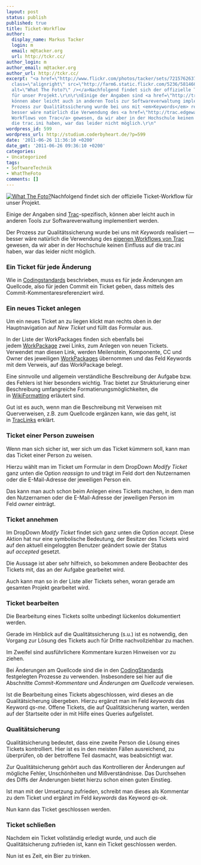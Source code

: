 ```yaml
---
layout: post
status: publish
published: true
title: Ticket-Workflow
author:
  display_name: Markus Tacker
  login: m
  email: m@tacker.org
  url: http://tckr.cc/
author_login: m
author_email: m@tacker.org
author_url: http://tckr.cc/
excerpt: "<a href=\"http://www.flickr.com/photos/tacker/sets/72157626379556132/\"><img
  class=\"alignright\" src=\"http://farm6.static.flickr.com/5236/5814600568_a78deedb78_m.jpg\"
  alt=\"What The Foto?\" /></a>Nachfolgend findet sich der offizielle Ticket-Workflow
  für unser Projekt.\r\n\r\nEinige der Angaben sind <a href=\"http://trac.edgewall.org/\">Trac</a>-spezifisch,
  können aber leicht auch in anderen Tools zur Softwareverwaltung implementiert werden.\r\n\r\nDer
  Prozess zur Qualitätssicherung wurde bei uns mit <em>Keywords</em> realisiert &mdash;
  besser wäre natürlich die Verwendung des <a href=\"http://trac.edgewall.org/wiki/TracWorkflow\">eigenen
  Workflows von Trac</a> gewesen, da wir aber in der Hochschule keinen Einfluss auf
  die trac.ini haben, war das leider nicht möglich.\r\n"
wordpress_id: 599
wordpress_url: http://studium.coderbyheart.de/?p=599
date: '2011-06-26 11:36:10 +0200'
date_gmt: '2011-06-26 09:36:10 +0200'
categories:
- Uncategorized
tags:
- SoftwareTechnik
- WhatTheFoto
comments: []
---
```

<p><a href="http://www.flickr.com/photos/tacker/sets/72157626379556132/"><img class="alignright" src="http://farm6.static.flickr.com/5236/5814600568_a78deedb78_m.jpg" alt="What The Foto?" /></a>Nachfolgend findet sich der offizielle Ticket-Workflow für unser Projekt.</p>
<p>Einige der Angaben sind <a href="http://trac.edgewall.org/">Trac</a>-spezifisch, können aber leicht auch in anderen Tools zur Softwareverwaltung implementiert werden.</p>
<p>Der Prozess zur Qualitätssicherung wurde bei uns mit <em>Keywords</em> realisiert &mdash; besser wäre natürlich die Verwendung des <a href="http://trac.edgewall.org/wiki/TracWorkflow">eigenen Workflows von Trac</a> gewesen, da wir aber in der Hochschule keinen Einfluss auf die trac.ini haben, war das leider nicht möglich.<br />
<a id="more"></a><a id="more-599"></a></p>
<h3 class="textimage">Ein Ticket für jede Änderung</h3>
<p>Wie in <a href="http://studium.coderbyheart.de/codingstandards">Codingstandards</a> beschrieben, muss es für jede Änderungen am Quellcode, also für jeden Commit ein Ticket geben, dass mittels des Commit-Kommentaresreferenziert wird.</p>
<h3 class="textimage">Ein neues Ticket anlegen</h3>
<p>Um ein neues Ticket an zu liegen klickt man rechts oben in der Hauptnavigation auf <em>New Ticket</em> und füllt das Formular aus.</p>
<p>In der Liste der WorkPackages finden sich ebenfalls bei jedem <a href="https://scm.mi.hs-rm.de/trac/2011swtpro/2011swtpro01/wiki/WorkPackage">WorkPackage</a> zwei Links, zum Anlegen von neuen Tickets. Verwendet man diesen Link, werden Meilenstein, Komponente, CC und Owner des jeweiligen <a href="http://studium.coderbyheart.de/leuchttisch-entwicklertagebuch-03#workpackages">WorkPackages</a> übernommen und das Feld Keywords mit dem Verweis, auf das WorkPackage belegt.</p>
<p>Eine sinnvolle und allgemein verständliche Beschreibung der Aufgabe bzw. des Fehlers ist hier besonders wichtig. Trac bietet zur Strukturierung einer Beschreibung umfangreiche Formatierungsmöglichkeiten, die in <a href="http://trac.edgewall.org/wiki/WikiFormatting">WikiFormatting</a> erläutert sind.</p>
<p>Gut ist es auch, wenn man die Beschreibung mit Verweisen mit Querverweisen, z.B. zum Quellcode ergänzen kann, wie das geht, ist in <a href="http://trac.edgewall.org/wiki/TracLinks">TracLinks</a> erklärt.</p>
<h3 class="textimage">Ticket einer Person zuweisen</h3>
<p>Wenn man sich sicher ist, wer sich um das Ticket kümmern soll, kann man das Ticket einer Person zu weisen.</p>
<p>Hierzu wählt man im Ticket um Formular in dem DropDown <em>Modify Ticket</em> ganz unten die Option <em>reassign to</em> und trägt im Feld dort den Nutzernamen oder die E-Mail-Adresse der jeweiligen Person ein.</p>
<p>Das kann man auch schon beim Anlegen eines Tickets machen, in dem man den Nutzernamen oder die E-Mail-Adresse der jeweiligen Person im Feld <em>owner</em> einträgt.</p>
<h3 class="textimage">Ticket annehmen</h3>
<p>Im DropDown <em>Modify Ticket</em> findet sich ganz unten die Option <em>accept</em>. Diese Aktion hat nur eine symbolische Bedeutung, der Besitzer des Tickets wird auf den aktuell eingeloggten Benutzer geändert sowie der Status auf <em>accepted</em> gesetzt.</p>
<p>Die Aussage ist aber sehr hilfreich, so bekommen andere Beobachter des Tickets mit, das an der Aufgabe gearbeitet wird.</p>
<p>Auch kann man so in der Liste aller Tickets sehen, woran gerade am gesamten Projekt gearbeitet wird.</p>
<h3 class="textimage">Ticket bearbeiten</h3>
<p>Die Bearbeitung eines Tickets sollte unbedingt lückenlos dokumentiert werden.</p>
<p>Gerade im Hinblick auf die Qualitätssicherung (s.u.) ist es notwendig, den Vorgang zur Lösung des Tickets auch für Dritte nachvollziehbar zu machen.</p>
<p>Im Zweifel sind ausführlichere Kommentare kurzen Hinweisen vor zu ziehen.</p>
<p>Bei Änderungen am Quellcode sind die in den <a href="http://studium.coderbyheart.de/codingstandards">CodingStandards</a> festgelegten Prozesse zu verwenden. Insbesondere sei hier auf die Abschnitte <em>Commit-Kommentare</em> und <em>Änderungen am Quellcode</em> verwiesen.</p>
<p>Ist die Bearbeitung eines Tickets abgeschlossen, wird dieses an die Qualitätsicherung übergeben. Hierzu ergänzt man im Feld <em>keywords</em> das Keyword <em>qs-me</em>. Offene Tickets, die auf Qualitätsicherung warten, werden auf der Startseite oder in mit Hilfe eines Queries aufgelistet.</p>
<h3 class="textimage">Qualitätsicherung</h3>
<p>Qualitätsicherung bedeutet, dass eine zweite Person die Lösung eines Tickets kontrolliert. Hier ist es in den meisten Fällen ausreichend, zu überprüfen, ob der betroffene Teil dasmacht, was beabsichtigt war.</p>
<p>Zur Qualitätsicherung gehört auch das Kontrollieren der Änderungen auf mögliche Fehler, Unschönheiten und Mißverständnisse. Das Durchsehen des Diffs der Änderungen bietet hierzu schon einen guten Einstieg.</p>
<p>Ist man mit der Umsetzung zufrieden, schreibt man dieses als Kommentar zu dem Ticket und ergänzt im Feld <em>keywords</em> das Keyword <em>qs-ok</em>.</p>
<p>Nun kann das Ticket geschlossen werden.</p>
<h3 class="textimage">Ticket schließen</h3>
<p>Nachdem ein Ticket vollständig erledigt wurde, und auch die Qualitätsicherung zufrieden ist, kann ein Ticket geschlossen werden.</p>
<p>Nun ist es Zeit, ein Bier zu trinken.</p>
